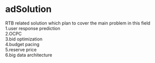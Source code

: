 # adSolution
RTB related solution which plan to cover the main problem in this field  
1.user response prediction  
2.OCPC  
3.bid optimization  
4.budget pacing  
5.reserve price  
6.big data architecture  
